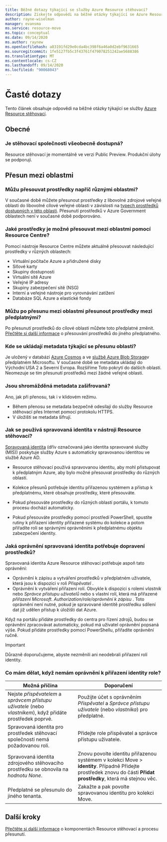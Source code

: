 ```yaml
---
title: Běžné dotazy týkající se služby Azure Resource stěhovací?
description: Získejte odpovědi na běžné otázky týkající se Azure Resource stěhovacího.
author: rayne-wiselman
manager: evansma
ms.service: resource-move
ms.topic: conceptual
ms.date: 09/14/2020
ms.author: raynew
ms.openlocfilehash: a83191fd29e0cda4bc398f6a46a0d2ebf9631665
ms.sourcegitcommit: 1fe5127fb5c3f43761f479078251242ae5688386
ms.translationtype: MT
ms.contentlocale: cs-CZ
ms.lasthandoff: 09/14/2020
ms.locfileid: "90068043"
---
```

# <a name="common-questions"></a>Časté dotazy

Tento článek obsahuje odpovědi na běžné otázky týkající se služby [Azure Resource stěhovací](overview.md).

## <a name="general"></a>Obecné

### <a name="is-resource-mover-generally-available"></a>Je stěhovací společnosti všeobecně dostupná?

Resource stěhovací je momentálně ve verzi Public Preview. Produkční úlohy se podporují.



## <a name="moving-across-regions"></a>Přesun mezi oblastmi

### <a name="can-i-move-resources-across-any-regions"></a>Můžu přesouvat prostředky napříč různými oblastmi?

V současné době můžete přesunout prostředky z libovolné zdrojové veřejné oblasti do libovolné cílové veřejné oblasti v závislosti na [typech prostředků dostupných v této oblasti](https://azure.microsoft.com/global-infrastructure/services/). Přesunutí prostředků v Azure Government oblastech není v současné době podporováno.

### <a name="what-resources-can-i-move-across-regions-using-resource-mover"></a>Jaké prostředky je možné přesouvat mezi oblastmi pomocí Resource Centre?

Pomocí nástroje Resource Centre můžete aktuálně přesouvat následující prostředky v různých oblastech:

- Virtuální počítače Azure a přidružené disky
- Síťové karty
- Skupiny dostupnosti 
- Virtuální sítě Azure 
- Veřejné IP adresy
- Skupiny zabezpečení sítě (NSG)
- Interní a veřejné nástroje pro vyrovnávání zatížení 
- Databáze SQL Azure a elastické fondy


### <a name="can-i-move-resources-across-subscriptions-when-i-move-them-across-regions"></a>Můžu po přesunu mezi oblastmi přesunout prostředky mezi předplatnými?

Po přesunutí prostředků do cílové oblasti můžete toto předplatné změnit. [Přečtěte si další informace](../azure-resource-manager/management/move-resource-group-and-subscription.md) o přesouvání prostředků do jiného předplatného. 

### <a name="where-is-the-metadata-about-a-region-move-stored"></a>Kde se ukládají metadata týkající se přesunu oblasti?

Je uložený v databázi [Azure Cosmos](../cosmos-db/database-encryption-at-rest.md) a ve [službě Azure Blob Storage](../storage/common/storage-service-encryption.md)v předplatném Microsoftu. V současné době se metadata ukládají do Východní USA 2 a Severní Evropa. Rozšíříme Toto pokrytí do dalších oblastí. Neomezuje se tím přesunutí prostředků mezi žádné veřejné oblasti.

### <a name="is-the-collected-metadata-encrypted"></a>Jsou shromážděná metadata zašifrovaná?

Ano, jak při přenosu, tak i v klidovém režimu.
- Během přenosu se metadata bezpečně odesílají do služby Resource stěhovací přes Internet pomocí protokolu HTTPS.
- V úložišti se metadata šifrují.

### <a name="how-is-managed-identity-used-in-resource-mover"></a>Jak se používá spravovaná identita v nástroji Resource stěhovací?

[Spravovaná identita](../active-directory/managed-identities-azure-resources/overview.md) (dřív označovaná jako identita spravované služby (MIS)) poskytuje služby Azure s automaticky spravovanou identitou ve službě Azure AD.
- Resource stěhovací používá spravovanou identitu, aby mohl přistupovat k předplatným Azure, aby bylo možné přesouvat prostředky do různých oblastí.
- Kolekce přesunů potřebuje identitu přiřazenou systémem a přístup k předplatnému, které obsahuje prostředky, které přesouváte.

- Pokud přesouváte prostředky do různých oblastí portálu, k tomuto procesu dochází automaticky.
- Pokud přesouváte prostředky pomocí prostředí PowerShell, spustíte rutiny k přiřazení identity přiřazené systému do kolekce a potom přiřadíte roli se správnými oprávněními k předplatnému objektu zabezpečení identity. 

### <a name="what-managed-identity-permissions-does-resource-mover-need"></a>Jaká oprávnění spravovaná identita potřebuje dopravení prostředků?

Spravovaná identita Azure Resource stěhovací potřebuje aspoň tato oprávnění: 

- Oprávnění k zápisu a vytváření prostředků v předplatném uživatele, která jsou k dispozici v roli *Přispěvatel* . 
- Oprávnění k vytváření přiřazení rolí. Obvykle k dispozici s rolemi *vlastník* nebo *Správce přístupu uživatelů* nebo s vlastní rolí, která má přiřazené *přiřazení Microsoft. Authorization/role/oprávnění k zápisu* . Toto oprávnění není nutné, pokud je spravované identitě prostředku sdílení dat již udělen přístup k úložišti dat Azure. 
 
Když na portálu přidáte prostředky do centra pro řízení zdrojů, budou se oprávnění zpracovávat automaticky, pokud má uživatel oprávnění popsaná výše. Pokud přidáte prostředky pomocí PowerShellu, přiřadíte oprávnění ručně.

> [!IMPORTANT]
> Důrazně doporučujeme, abyste nezměnili ani neodebrali přiřazení rolí identity. 

### <a name="what-should-i-do-if-i-dont-have-permissions-to-assign-role-identity"></a>Co mám dělat, když nemám oprávnění k přiřazení identity role?

**Možná příčina** | **Doporučení**
--- | ---
Nejste *přispěvatelem* a *správcem přístupu uživatele* (nebo *vlastníkem*), když přidáte prostředek poprvé. | Použijte účet s oprávněním *Přispěvatel* a *Správce přístupu uživatele* (nebo *vlastníka*) pro předplatné.
Spravovaná identita pro prostředek stěhovací společnosti nemá požadovanou roli. | Přidejte role přispěvatel a správce přístupu uživatele.
Spravovaná identita zdrojového stěhovacího prostředku se obnovila na *hodnotu None*. | Znovu povolte identitu přiřazenou systémem v kolekci Move > **identity**. Případně Přidejte prostředek znovu do části **Přidat prostředky**, která má stejnou věc.  
Předplatné se přesunulo do jiného tenanta. | Zakažte a pak povolte spravovanou identitu pro kolekci Move.


## <a name="next-steps"></a>Další kroky

[Přečtěte si další informace](about-move-process.md) o komponentách Resource stěhovací a procesu přesunutí.
